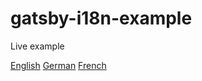 # gatsby-i18n-example

Live example

[English](https://gatsby-i18n-example.netlify.com/)
[German](https://gatsby-i18n-example.netlify.com/de/)
[French](https://gatsby-i18n-example.netlify.com/fr/)
